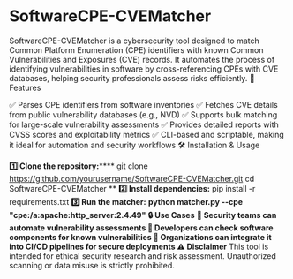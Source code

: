 # SoftwareCPE-CVEMatcher
SoftwareCPE-CVEMatcher is a cybersecurity tool designed to match Common Platform Enumeration (CPE) identifiers with known Common Vulnerabilities and Exposures (CVE) records. It automates the process of identifying vulnerabilities in software by cross-referencing CPEs with CVE databases, helping security professionals assess risks efficiently.
🚀 Features

✅ Parses CPE identifiers from software inventories
✅ Fetches CVE details from public vulnerability databases (e.g., NVD)
✅ Supports bulk matching for large-scale vulnerability assessments
✅ Provides detailed reports with CVSS scores and exploitability metrics
✅ CLI-based and scriptable, making it ideal for automation and security workflows
🛠️ Installation & Usage

**1️⃣ Clone the repository:******
git clone https://github.com/yourusername/SoftwareCPE-CVEMatcher.git
cd SoftwareCPE-CVEMatcher
**
**2️⃣ Install dependencies:**
  pip install -r requirements.txt
**3️⃣ Run the matcher:**
**python matcher.py --cpe "cpe:/a:apache:http_server:2.4.49"**
**🔒 Use Cases**
**🔹 Security teams can automate vulnerability assessments
🔹 Developers can check software components for known vulnerabilities
🔹 Organizations can integrate it into CI/CD pipelines for secure deployments
⚠️ Disclaimer**
This tool is intended for ethical security research and risk assessment. Unauthorized scanning or data misuse is strictly prohibited.
